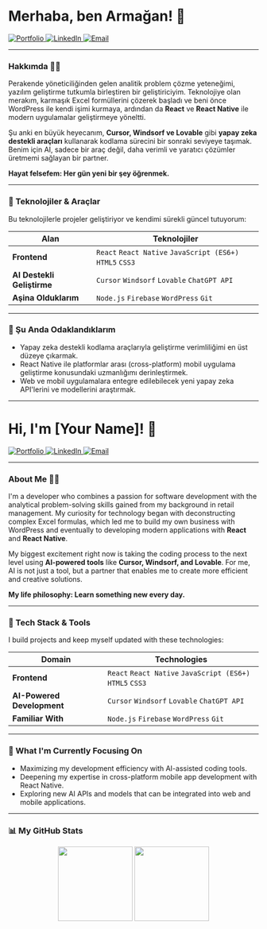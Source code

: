 # Merhaba, ben Armağan! 👋

<p align="left">
  <a href="https://armaganozen.com" target="_blank">
    <img src="https://img.shields.io/badge/Portfolio-Web%20Sitem-4A90E2?style=for-the-badge&logo=About.me&logoColor=white" alt="Portfolio"/>
  </a>
  <a href="https://linkedin.com/in/armaganozen" target="_blank">
    <img src="https://img.shields.io/badge/LinkedIn-Profilim-0077B5?style=for-the-badge&logo=linkedin&logoColor=white" alt="LinkedIn"/>
  </a>
  <a href="mailto:hi@armaganozen.com">
    <img src="https://img.shields.io/badge/Email-Bana%20Ulaşın-D14836?style=for-the-badge&logo=gmail&logoColor=white" alt="Email"/>
  </a>
</p>

---

### Hakkımda 👨‍💻

Perakende yöneticiliğinden gelen analitik problem çözme yeteneğimi, yazılım geliştirme tutkumla birleştiren bir geliştiriciyim. Teknolojiye olan merakım, karmaşık Excel formüllerini çözerek başladı ve beni önce WordPress ile kendi işimi kurmaya, ardından da **React** ve **React Native** ile modern uygulamalar geliştirmeye yöneltti.

Şu anki en büyük heyecanım, **Cursor, Windsorf ve Lovable** gibi **yapay zeka destekli araçları** kullanarak kodlama sürecini bir sonraki seviyeye taşımak. Benim için AI, sadece bir araç değil, daha verimli ve yaratıcı çözümler üretmemi sağlayan bir partner.

**Hayat felsefem: Her gün yeni bir şey öğrenmek.**

---

### 🚀 Teknolojiler & Araçlar

Bu teknolojilerle projeler geliştiriyor ve kendimi sürekli güncel tutuyorum:

| Alan                | Teknolojiler                                                                                              |
| ------------------- | --------------------------------------------------------------------------------------------------------- |
| **Frontend** | `React` `React Native` `JavaScript (ES6+)` `HTML5` `CSS3`                                                 |
| **AI Destekli Geliştirme** | `Cursor` `Windsorf` `Lovable` `ChatGPT API`                                                              |
| **Aşina Olduklarım** | `Node.js` `Firebase` `WordPress` `Git`                                                                    |

---

### 🌱 Şu Anda Odaklandıklarım

-   Yapay zeka destekli kodlama araçlarıyla geliştirme verimliliğimi en üst düzeye çıkarmak.
-   React Native ile platformlar arası (cross-platform) mobil uygulama geliştirme konusundaki uzmanlığımı derinleştirmek.
-   Web ve mobil uygulamalara entegre edilebilecek yeni yapay zeka API'lerini ve modellerini araştırmak.

----------------------------------------------------------------------------------------------------------------------------


# Hi, I'm [Your Name]! 👋

<p align="left">
  <a href="https://armaganozen.com" target="_blank">
    <img src="https://img.shields.io/badge/Portfolio-My%20Website-4A90E2?style=for-the-badge&logo=About.me&logoColor=white" alt="Portfolio"/>
  </a>
  <a href="https://linkedin.com/in/armaganozen" target="_blank">
    <img src="https://img.shields.io/badge/LinkedIn-My%20Profile-0077B5?style=for-the-badge&logo=linkedin&logoColor=white" alt="LinkedIn"/>
  </a>
  <a href="mailto:hi@aramganozen.com">
    <img src="https://img.shields.io/badge/Email-Contact%20Me-D14836?style=for-the-badge&logo=gmail&logoColor=white" alt="Email"/>
  </a>
</p>

---

### About Me 👨‍💻

I'm a developer who combines a passion for software development with the analytical problem-solving skills gained from my background in retail management. My curiosity for technology began with deconstructing complex Excel formulas, which led me to build my own business with WordPress and eventually to developing modern applications with **React** and **React Native**.

My biggest excitement right now is taking the coding process to the next level using **AI-powered tools** like **Cursor, Windsorf, and Lovable**. For me, AI is not just a tool, but a partner that enables me to create more efficient and creative solutions.

**My life philosophy: Learn something new every day.**

---

### 🚀 Tech Stack & Tools

I build projects and keep myself updated with these technologies:

| Domain                  | Technologies                                                                                             |
| ----------------------- | -------------------------------------------------------------------------------------------------------- |
| **Frontend** | `React` `React Native` `JavaScript (ES6+)` `HTML5` `CSS3`                                                |
| **AI-Powered Development** | `Cursor` `Windsorf` `Lovable` `ChatGPT API`                                                             |
| **Familiar With** | `Node.js` `Firebase` `WordPress` `Git`                                                                   |

---

### 🌱 What I'm Currently Focusing On

-   Maximizing my development efficiency with AI-assisted coding tools.
-   Deepening my expertise in cross-platform mobile app development with React Native.
-   Exploring new AI APIs and models that can be integrated into web and mobile applications.

---

### 📊 My GitHub Stats

<p align="center">
  <img height="150em" src="https://github-readme-stats.vercel.app/api?username=ozenarmagan&show_icons=true&theme=dracula&include_all_commits=true&count_private=true"/>
  <img height="150em" src="https://github-readme-stats.vercel.app/api/top-langs/?username=ozenarmagan&layout=compact&langs_count=7&theme=dracula"/>
</p>

